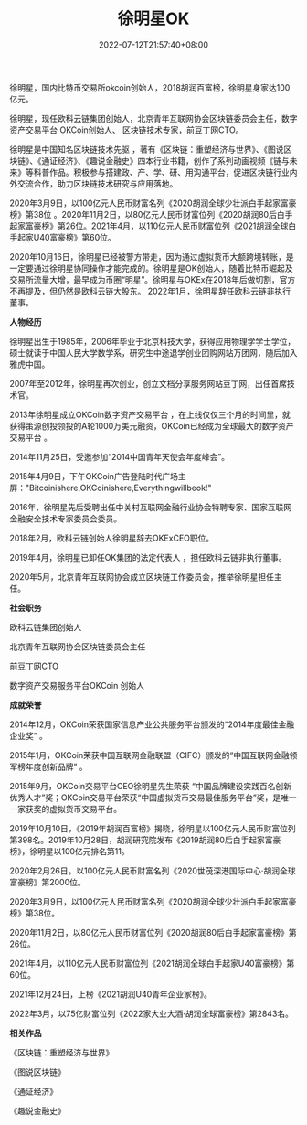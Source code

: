 ﻿---
weight: 
title: "徐明星OK"
description: "徐明星，国内比特币交易所okcoin创始人，2018胡润百富榜，徐明星身家达100亿元"
date: 2022-07-12T21:57:40+08:00
lastmod: 2022-07-12T16:45:40+08:00
draft: false
authors: ["yangsi"]
featuredImage: "xumingxingok.png"
link: "https://baike.baidu.com/item/%E5%BE%90%E6%98%8E%E6%98%9F/15897840?fr=aladdin"
tags: ["微博","徐明星OK"]
categories: ["navigation"]
navigation: ["微博"]
lightgallery: true
toc: true
pinned: false
recommend: false
recommend1: false
---
徐明星，国内比特币交易所okcoin创始人，2018胡润百富榜，徐明星身家达100亿元。

徐明星，现任欧科云链集团创始人，北京青年互联网协会区块链委员会主任，数字资产交易平台 OKCoin创始人、 区块链技术专家，前豆丁网CTO。  

徐明星是中国知名区块链技术先驱 ，著有《区块链：重塑经济与世界》、《图说区块链》、《通证经济》、《趣说金融史》四本行业书籍，创作了系列动画视频《链与未来》等科普作品。积极参与搭建政、产、学、研、用沟通平台，促进区块链行业内外交流合作，助力区块链技术研究与应用落地。 

2020年3月9日，以100亿元人民币财富名列《2020胡润全球少壮派白手起家富豪榜》第38位 。2020年11月2日，以80亿元人民币财富位列《2020胡润80后白手起家富豪榜》第26位。2021年4月，以110亿元人民币财富位列《2021胡润全球白手起家U40富豪榜》第60位。 

2020年10月16日，徐明星已经被警方带走，因为通过虚拟货币大额跨境转账，是一定要通过徐明星协同操作才能完成的。徐明星是OK创始人，随着比特币崛起及交易所流量大增，最早成为币圈“明星”。徐明星与OKEx在2018年后做切割，官方不再提及，但仍然是欧科云链大股东。 2022年1月，徐明星辞任欧科云链非执行董事。

**人物经历**

徐明星出生于1985年，2006年毕业于北京科技大学，获得应用物理学学士学位，硕士就读于中国人民大学数学系，研究生中途退学创业团购网站万团网，随后加入雅虎中国。 

2007年至2012年，徐明星再次创业，创立文档分享服务网站豆丁网，出任首席技术官。

2013年徐明星成立OKCoin数字资产交易平台  ，在上线仅仅三个月的时间里，就获得策源创投领投的A轮1000万美元融资，OKCoin已经成为全球最大的数字资产交易平台 。 

2014年11月25日，受邀参加“2014中国青年天使会年度峰会”。 

2015年4月9日，下午OKCoin广告登陆时代广场主屏："Bitcoinishere,OKCoinishere,Everythingwillbeok!" 

2016年，徐明星先后受聘出任中关村互联网金融行业协会特聘专家、国家互联网金融安全技术专家委员会委员。 

2018年2月，欧科云链创始人徐明星辞去OKExCEO职位。 

2019年4月，徐明星已卸任OK集团的法定代表人 ，担任欧科云链非执行董事。 

2020年5月，北京青年互联网协会成立区块链工作委员会，推举徐明星担任主任。

**社会职务**

欧科云链集团创始人

北京青年互联网协会区块链委员会主任

前豆丁网CTO

数字资产交易服务平台OKCoin 创始人

**成就荣誉**

2014年12月，OKCoin荣获国家信息产业公共服务平台颁发的“2014年度最佳金融企业奖” 。

2015年1月，OKCoin荣获中国互联网金融联盟（CIFC）颁发的“中国互联网金融领军榜年度创新品牌” 。

2015年9月，OKCoin交易平台CEO徐明星先生荣获 “中国品牌建设实践百名创新优秀人才”奖；OKCoin交易平台荣获“中国虚拟货币交易最佳服务平台”奖，是唯一一家获奖的虚拟货币交易平台。

2019年10月10日，《2019年胡润百富榜》揭晓，徐明星以100亿元人民币财富位列第398名。2019年10月28日，胡润研究院发布《2019胡润80后白手起家富豪榜》，徐明星以100亿元排名第11。

2020年2月26日，以100亿元人民币财富名列《2020世茂深港国际中心·胡润全球富豪榜》第2000位。 

2020年3月9日，以100亿元人民币财富名列《2020胡润全球少壮派白手起家富豪榜》第38位。

2020年11月2日，以80亿元人民币财富位列《2020胡润80后白手起家富豪榜》第26位。 

2021年4月，以110亿元人民币财富位列《2021胡润全球白手起家U40富豪榜》第60位。

2021年12月24日，上榜《2021胡润U40青年企业家榜》。 

2022年3月，以75亿财富位列《2022家大业大酒·胡润全球富豪榜》第2843名。

**相关作品**

《区块链：重塑经济与世界》 

《图说区块链》

《通证经济》

《趣说金融史》